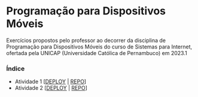 # Programação para Dispositivos Móveis

Exercícios propostos pelo professor ao decorrer da disciplina de Programação para Dispositivos Móveis do curso de Sistemas para Internet, ofertada pela UNICAP (Universidade Católica de Pernambuco) em 2023.1

### Índice

- Atividade 1 [[DEPLOY](https://expo.dev/@luizgnclvs/mobile-1?serviceType=classic&distribution=expo-go) | [REPO](https://github.com/luizgnclvs/programacao-mobile-unicap/tree/main/Mobile%20%231)]
- Atividade 2 [[DEPLOY](https://expo.dev/@luizgnclvs/mobile-2?servviceType=classic&distribution=expo-go) | [REPO](https://github.com/luizgnclvs/programacao-mobile-unicap/tree/main/Mobile%20%232)]
